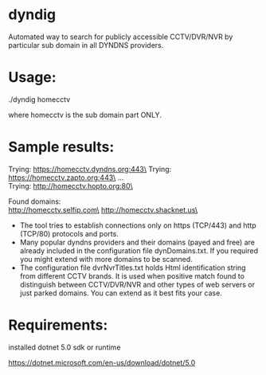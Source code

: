 # dyndig
Automated way to search for publicly accessible CCTV/DVR/NVR by particular sub domain in all DYNDNS providers.


# Usage:
./dyndig homecctv

where homecctv is the sub domain part ONLY.

# Sample results:

Trying: https://homecctv.dyndns.org:443\
Trying: https://homecctv.zapto.org:443\
...\
Trying: http://homecctv.hopto.org:80\

Found domains:\
http://homecctv.selfip.com\
http://homecctv.shacknet.us\


* The tool tries to establish connections only on https (TCP/443) and http (TCP/80) protocols and ports.
* Many popular dyndns providers and their domains (payed and free) are already included in the configuration file dynDomains.txt. If you required you might   extend with more domains to be scanned.
* The configuration file dvrNvrTitles.txt holds Html <title></title> identification string from different CCTV brands. It is used when positive match found to distinguish between CCTV/DVR/NVR and other types of web servers or just parked domains. You can extend as it best fits your case.

# Requirements:
installed dotnet 5.0 sdk or runtime

https://dotnet.microsoft.com/en-us/download/dotnet/5.0
